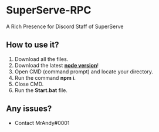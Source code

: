# SuperServe-RPC
A Rich Presence for Discord Staff of SuperServe

## How to use it?
1. Download all the files.
2. Download the latest **[node version](https://nodejs.org/en/)**!
3. Open CMD (command prompt) and locate your directory.
4. Run the command **npm i**.
5. Close CMD.
6. Run the **Start.bat** file.

## Any issues?
- Contact MrAndy#0001
